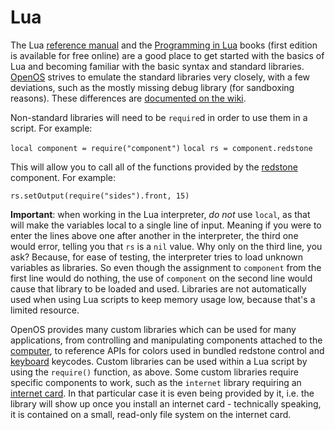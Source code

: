 # Lua 

The Lua [reference manual](http://www.lua.org/manual/5.2/manual.html) and the [Programming in Lua](http://www.lua.org/pil/) books (first edition is available for free online) are a good place to get started with the basics of Lua and becoming familiar with the basic syntax and standard libraries. [OpenOS](openOS.md) strives to emulate the standard libraries very closely, with a few deviations, such as the mostly missing debug library (for sandboxing reasons). These differences are [documented on the wiki](https://ocdoc.cil.li/api:non-standard-lua-libs).

Non-standard libraries will need to be
`require`d in order to use them in a script. For example:

`local component = require("component")`
`local rs = component.redstone`

This will allow you to call all of the functions provided by the [redstone](../item/redstoneCard1.md) component. For example:

`rs.setOutput(require("sides").front, 15)`

**Important**: when working in the Lua interpreter, *do not* use `local`, as that will make the variables local to a single line of input. Meaning if you were to enter the lines above one after another in the interpreter, the third one would error, telling you that `rs` is a `nil` value. Why only on the third line, you ask? Because, for ease of testing, the interpreter tries to load unknown variables as libraries. So even though the assignment to `component` from the first line would do nothing, the use of `component` on the second line would cause that library to be loaded and used. Libraries are not automatically used when using Lua scripts to keep memory usage low, because that's a limited resource.

OpenOS provides many custom libraries which can be used for many applications, from controlling and manipulating components attached to the [computer](computer.md), to reference APIs for colors used in bundled redstone control and [keyboard](../block/keyboard.md) keycodes. Custom libraries can be used within a Lua script by using the `require()` function, as above. Some custom libraries require specific components to work, such as the `internet` library requiring an [internet card](../item/internetCard.md). In that particular case it is even being provided by it, i.e. the library will show up once you install an internet card - technically speaking, it is contained on a small, read-only file system on the internet card.
